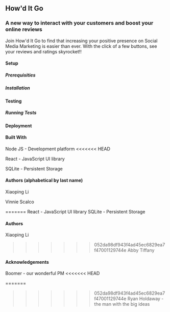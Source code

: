## How'd It Go

### A new way to interact with your customers and boost your online reviews

Join How'd It Go to find that increasing your positive presence on Social Media Marketing is easier than ever.
With the click of a few buttons, see your reviews and ratings skyrocket!!

#### Setup

##### Prerequisities

##### Installation

#### Testing

##### Running Tests

#### Deployment

#### Built With
Node JS - Development platform
<<<<<<< HEAD

React - JavaScript UI library

SQLite - Persistent Storage
#### Authors (alphabetical by last name)
Xiaoping Li

Vinnie Scalco


=======
React - JavaScript UI library
SQLite - Persistent Storage
#### Authors
Xiaoping Li
>>>>>>> 052da98df943f4ad45ec6829ea7f47001129744e
Abby Tiffany

#### Acknowledgements
Boomer - our wonderful PM
<<<<<<< HEAD

=======
>>>>>>> 052da98df943f4ad45ec6829ea7f47001129744e
Ryan Holdaway - the man with the big ideas